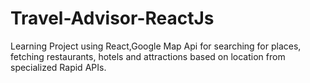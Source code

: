 # Travel-Advisor-ReactJs
Learning Project using React,Google Map Api for searching for places, fetching restaurants, hotels and attractions based on location from specialized Rapid APIs.

